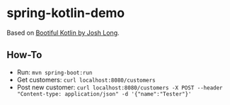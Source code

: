 # spring-kotlin-demo
Based on [Bootiful Kotlin by Josh Long](https://www.youtube.com/watch?v=SlBRce-aBOc).

## How-To
* Run: `mvn spring-boot:run`
* Get customers: `curl localhost:8080/customers`
* Post new customer: `curl localhost:8080/customers -X POST --header "Content-type: application/json" -d '{"name":"Tester"}'`